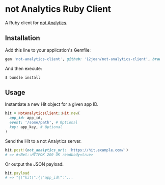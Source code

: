 # not Analytics Ruby Client

A Ruby client for [not Analytics](https://github.com/12joan/not-analytics).

## Installation

Add this line to your application's Gemfile:

```ruby
gem 'not-analytics-client', github: '12joan/not-analytics-client', branch: 'main'
```

And then execute:

    $ bundle install

## Usage

Instantiate a new Hit object for a given app ID.

```ruby
hit = NotAnalyticsClient::Hit.new(
  app_id: app_id,
  event: '/some/path', # Optional
  key: app_key, # Optional
)
```

Send the Hit to a not Analytics server.

```ruby
hit.post!(not_analytics_url: 'https://hit.example.com/')
# => #<Net::HTTPOK 200 OK readbody=true>
```

Or output the JSON payload.

```ruby
hit.payload
# => "{\"hit\":{\"app_id\":"...
```
